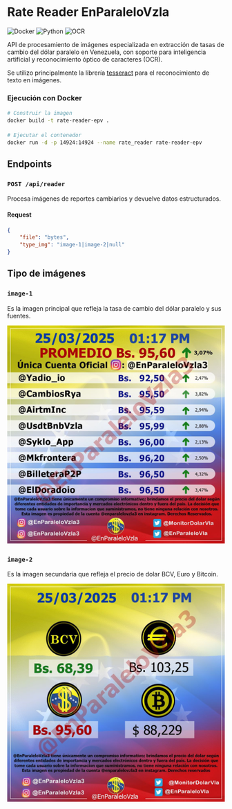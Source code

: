 # Rate Reader EnParaleloVzla

![Docker](https://img.shields.io/badge/Docker-2CA5E0?style=for-the-badge&logo=docker&logoColor=white)
![Python](https://img.shields.io/badge/Python-3776AB?style=for-the-badge&logo=python&logoColor=white)
![OCR](https://img.shields.io/badge/OCR-4285F4?style=for-the-badge&logo=tesseract&logoColor=white)

API de procesamiento de imágenes especializada en extracción de tasas de cambio del dólar paralelo en Venezuela, con soporte para inteligencia artificial y reconocimiento óptico de caracteres (OCR).

Se utilizo principalmente la librería [tesseract](https://github.com/tesseract-ocr/tesseract) para el reconocimiento de texto en imágenes.

### Ejecución con Docker
```bash
# Construir la imagen
docker build -t rate-reader-epv .

# Ejecutar el contenedor
docker run -d -p 14924:14924 --name rate_reader rate-reader-epv
```

## Endpoints

### `POST /api/reader`

Procesa imágenes de reportes cambiarios y devuelve datos estructurados.

#### Request

```json
{
    "file": "bytes",
    "type_img": "image-1|image-2|null"
}
```

## Tipo de imágenes

### `image-1`

Es la imagen principal que refleja la tasa de cambio del dólar paralelo y sus fuentes.

![](images/image-1.png)

### `image-2`

Es la imagen secundaria que refleja el precio de dolar BCV, Euro y Bitcoin.

![](images/image-2.png)